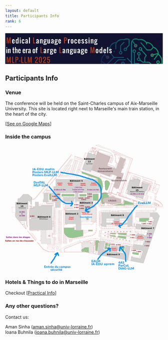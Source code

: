 ```yaml
---
layout: default
title: Participants Info
rank: 6
---
```

![](assets/img/border.png)
## Participants Info


### Venue

The conference will be held on the Saint-Charles campus of Aix-Marseille University. This site is located right next to Marseille's main train station, in the heart of the city.

[[See on Google Maps](https://maps.app.goo.gl/YEp3XxWAfjk1WKKBA)]


### Inside the campus

![](assets/img/Plan-StCharles-CORIA-TALN2025-ateliers.png)


### Hotels & Things to do in Marseille

Checkout [[Practical Info](https://coria-taln-2025.lis-lab.fr/informations-pratiques/)]


### Any other questions?

Contact us: 

Aman Sinha (aman.sinha@univ-lorraine.fr) \
Ioana Buhnila (ioana.buhnila@univ-lorraine.fr)
